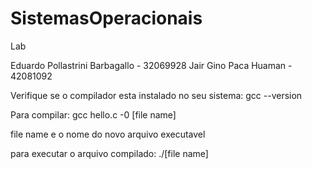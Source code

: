 # SistemasOperacionais
Lab

Eduardo Pollastrini Barbagallo - 32069928
Jair Gino Paca Huaman - 42081092

Verifique se o compilador esta instalado no seu sistema: 
	gcc --version 
 
Para compilar:
	gcc hello.c -0 [file name] 

file name e o nome do novo arquivo executavel

para executar o arquivo compilado:
	./[file name]
